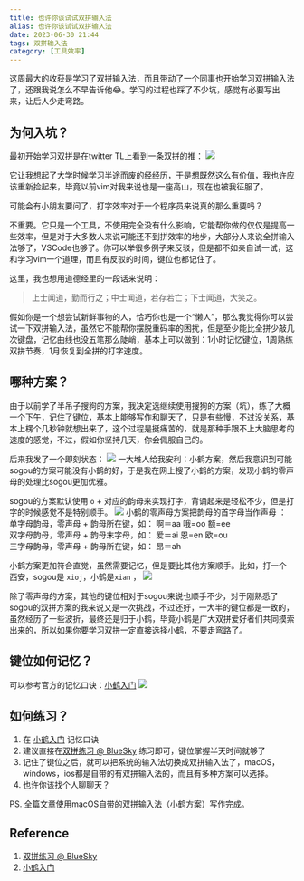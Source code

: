 ```yaml
---
title: 也许你该试试双拼输入法
alias: 也许你该试试双拼输入法
date: 2023-06-30 21:44
tags: 双拼输入法
category: [工具效率]
---
```


这周最大的收获是学习了双拼输入法，而且带动了一个同事也开始学习双拼输入法了，还跟我说怎么不早告诉他😂。学习的过程也踩了不少坑，感觉有必要写出来，让后人少走弯路。

## 为何入坑？

最初开始学习双拼是在twitter TL上看到一条双拼的推：
![](https://cdn.jsdelivr.net/gh/zhaohongxuan/picgo@master/20220731150844.png)

它让我想起了大学时候学习半途而废的经经历，于是想既然这么有价值，我也许应该重新捡起来，毕竟以前vim对我来说也是一座高山，现在也被我征服了。

可能会有小朋友要问了，打字效率对于一个程序员来说真的那么重要吗？

不重要。它只是一个工具，不使用完全没有什么影响，它能帮你做的仅仅是提高一些效率，但是对于大多数人来说可能还不到拼效率的地步，大部分人来说全拼输入法够了，VSCode也够了。你可以举很多例子来反驳，但是都不如亲自试一试，这和学习vim一个道理，而且有反驳的时间，键位也都记住了。

这里，我也想用道德经里的一段话来说明：

>上士闻道，勤而行之；中士闻道，若存若亡；下士闻道，大笑之。

假如你是一个想尝试新鲜事物的人，恰巧你也是一个“懒人”，那么我觉得你可以尝试一下双拼输入法，虽然它不能帮你摆脱重码率的困扰，但是至少能比全拼少敲几次键盘，记忆曲线也没五笔那么陡峭，基本上可以做到：1小时记忆键位，1周熟练双拼节奏，1月恢复到全拼的打字速度。

<!-- more -->

## 哪种方案？

由于以前学了半吊子搜狗的方案，我决定选继续使用搜狗的方案（坑），练了大概一个下午，记住了键位，基本上能够写作和聊天了，只是有些慢，不过没关系，基本上楞个几秒钟就想出来了，这个过程是挺痛苦的，就是那种手跟不上大脑思考的速度的感觉，不过，假如你坚持几天，你会佩服自己的。

后来我发了一个即刻状态：
![](https://cdn.jsdelivr.net/gh/zhaohongxuan/picgo@master/20220731143438.png)
一大堆人给我安利：小鹤方案，然后我意识到可能sogou的方案可能没有小鹤的好，于是我在网上搜了小鹤的方案，发现小鹤的零声母的处理比sogou更加优雅。

sogou的方案默认使用 `o` + 对应的韵母来实现打字，背诵起来是轻松不少，但是打字的时候感觉不是特别顺手。
![](https://cdn.jsdelivr.net/gh/zhaohongxuan/picgo@master/20220731121420.png)
小鹤的零声母方案把韵母的首字母当作声母 ：
    单字母韵母，零声母 + 韵母所在键，如： 啊＝aa 哦=oo 额=ee  
    双字母韵母，零声母 + 韵母末字母，如： 爱＝ai 恩=en 欧=ou  
    三字母韵母，零声母 + 韵母所在键，如： 昂＝ah
    
小鹤方案更加符合直觉，虽然需要记忆，但是要比其他方案顺手。比如，打一个 西安，sogou是
`xioj`，小鹤是`xian` ，
![](https://cdn.jsdelivr.net/gh/zhaohongxuan/picgo@master/20220731121321.png)


    

除了零声母的方案，其他的键位相对于sogou来说也顺手不少，对于刚熟悉了sogou的双拼方案的我来说又是一次挑战，不过还好，一大半的键位都是一致的，虽然经历了一些波折，最终还是归于小鹤，毕竟小鹤是广大双拼爱好者们共同摸索出来的，所以如果你要学习双拼一定直接选择小鹤，不要走弯路了。

## 键位如何记忆？

可以参考官方的记忆口诀：[小鹤入门](https://help.flypy.com/#/up)
![](https://cdn.jsdelivr.net/gh/zhaohongxuan/picgo@master/20220731122811.png)


## 如何练习？

1.  在 [小鹤入门](https://help.flypy.com/#/) 记忆口诀
2. 建议直接在[双拼练习 @ BlueSky](https://api.ihint.me/shuang/) 练习即可，键位掌握半天时间就够了
3. 记住了键位之后，就可以把系统的输入法切换成双拼输入法了，macOS，windows，ios都是自带的有双拼输入法的，而且有多种方案可以选择。
4. 也许你该找个人聊聊天？

PS. 全篇文章使用macOS自带的双拼输入法（小鹤方案）写作完成。

## Reference 
1. [双拼练习 @ BlueSky](https://api.ihint.me/shuang/)
2. [小鹤入门](https://help.flypy.com/#/)